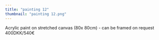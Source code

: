 ```yaml
---
title: "painting 12"
thumbnail: "painting 12.png"
---
```

Acrylic paint on stretched canvas (80x 80cm) - can be framed on request
400DKK/540€